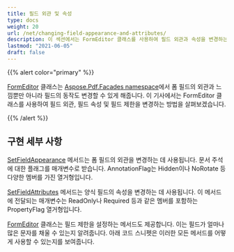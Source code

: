 ```yaml
---
title: 필드 외관 및 속성
type: docs
weight: 20
url: /net/changing-field-appearance-and-attributes/
description: 이 섹션에서는 FormEditor 클래스를 사용하여 필드 외관과 속성을 변경하는 방법을 설명합니다.
lastmod: "2021-06-05"
draft: false
---
```


{{% alert color="primary" %}}

[FormEditor](https://reference.aspose.com/pdf/net/aspose.pdf.facades/FormEditor) 클래스는 [Aspose.Pdf.Facades namespace](https://reference.aspose.com/pdf/net/aspose.pdf.facades)에서 폼 필드의 외관과 느낌뿐만 아니라 필드의 동작도 변경할 수 있게 해줍니다. 이 기사에서는 FormEditor 클래스를 사용하여 필드 외관, 필드 속성 및 필드 제한을 변경하는 방법을 살펴보겠습니다.

{{% /alert %}}

## 구현 세부 사항

[SetFieldAppearance](https://reference.aspose.com/pdf/net/aspose.pdf.facades/formeditor/methods/setfieldappearance) 메서드는 폼 필드의 외관을 변경하는 데 사용됩니다. 문서 주석에 대한 플래그를 매개변수로 받습니다. AnnotationFlag는 Hidden이나 NoRotate 등 다양한 멤버를 가진 열거형입니다.

[SetFieldAttributes](https://reference.aspose.com/pdf/net/aspose.pdf.facades/formeditor/methods/setfieldattribute) 메서드는 양식 필드의 속성을 변경하는 데 사용됩니다. 이 메서드에 전달되는 매개변수는 ReadOnly나 Required 등과 같은 멤버를 포함하는 PropertyFlag 열거형입니다.

[FormEditor](https://reference.aspose.com/pdf/net/aspose.pdf.facades/FormEditor) 클래스는 필드 제한을 설정하는 메서드도 제공합니다. 이는 필드가 얼마나 많은 문자를 채울 수 있는지 알려줍니다. 아래 코드 스니펫은 이러한 모든 메서드를 어떻게 사용할 수 있는지를 보여줍니다.
